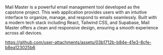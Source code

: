 Mail Master is a powerful email management tool developed as the capstone project. This web application provides users with an intuitive interface to organize, manage, and respond to emails seamlessly. Built with a modern tech stack including React, Tailwind CSS, and Supabase, Mail Master offers a clean and responsive design, ensuring a smooth experience across all devices.

https://github.com/user-attachments/assets/03b1712b-b84e-41e3-8cfe-b8ea123025b6
